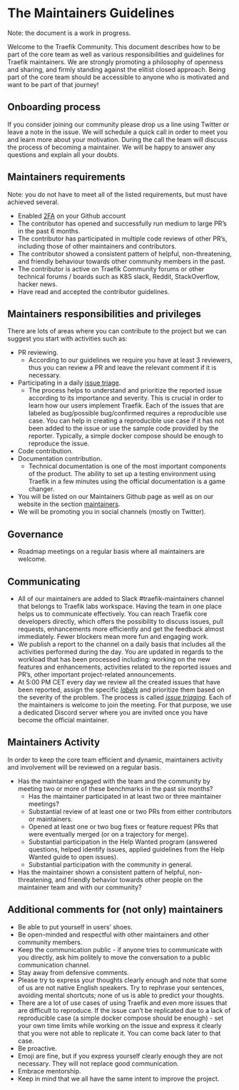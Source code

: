 # The Maintainers Guidelines

Note: the document is a work in progress.

Welcome to the Traefik Community. This document describes how to be part of the core team as well as various responsibilities and guidelines for Traefik maintainers. We are strongly promoting a philosophy of openness and sharing, and firmly standing against the elitist closed approach. Being part of the core team should be accessible to anyone who is motivated and want to be part of that journey!

## Onboarding process

If you consider joining our community please drop us a line using Twitter or leave a note in the issue. We will schedule a quick call in order to meet you and learn more about your motivation. During the call the team will discuss the process of becoming a maintainer. We will be happy to answer any questions and explain all your doubts.

## Maintainers requirements

Note: you do not have to meet all of the listed requirements, but must have achieved several.

- Enabled [2FA](https://docs.github.com/en/github/authenticating-to-github/securing-your-account-with-two-factor-authentication-2fa/configuring-two-factor-authentication) on your Github account
- The contributor has opened and successfully run medium to large PR’s in the past 6 months.
- The contributor has participated in multiple code reviews of other PR’s, including those of other maintainers and contributors.
- The contributor showed a consistent pattern of helpful, non-threatening, and friendly behaviour towards other community members in the past.
- The contributor is active on Traefik Community forums or other technical forums / boards such as K8S slack, Reddit, StackOverflow, hacker news.
- Have read and accepted the contributor guidelines.


## Maintainers responsibilities and privileges

There are lots of areas where you can contribute to the project but we can suggest you start with activities such as:

- PR reviewing. 
  - According to our guidelines we require you have at least 3 reviewers, thus you can review a PR and leave the relevant comment if it is necessary.
- Participating in a daily [issue triage](https://github.com/traefik/contributors-guide/blob/master/issue_triage.md). 
  - The process helps to understand and prioritize the reported issue according to its importance and severity. This is crucial in order to learn how our users implement Traefik. Each of the issues that are labeled as bug/possible bug/confirmed requires a reproducible use case. You can help in creating a reproducible use case if it has not been added to the issue or use the sample code provided by the reporter. Typically, a simple docker compose should be enough to reproduce the issue.
- Code contribution. 
- Documentation contribution. 
  - Technical documentation is one of the most important components of the product. The ability to set up a testing environment using Traefik in a few minutes using the official documentation is a game changer.
- You will be listed on our Maintainers Github page as well as on our website in the section [maintainers](maintainers.md).
- We will be promoting you in social channels (mostly on Twitter).

## Governance

- Roadmap meetings on a regular basis where all maintainers are welcome.

## Communicating
- All of our maintainers are added to Slack #traefik-maintainers channel that belongs to Traefik labs workspace. Having the team in one place helps us to communicate effectively. You can reach Traefik core developers directly, which offers the possibility to discuss issues, pull requests, enhancements more efficiently and get the feedback almost immediately. Fewer blockers mean more fun and engaging work.
- We publish a report to the channel on a daily basis that includes all the activities performed during the day. You are updated in regards to the workload that has been processed including: working on the new features and enhancements, activities related to the reported issues and PR’s, other important project-related announcements.
- At 5:00 PM CET every day we review all the created issues that have been reported, assign the specific *[labels](maintainers.md#Labels)* and prioritize them based on the severity of the problem. The process is called *[issue triaging](https://github.com/traefik/contributors-guide/blob/master/issue_triage.md).* Each of the maintainers is welcome to join the meeting. For that purpose, we use a dedicated Discord server where you are invited once you have become the official maintainer.

## Maintainers Activity
In order to keep the core team efficient and dynamic, maintainers activity and involvement will be reviewed on a regular basis.

- Has the maintainer engaged with the team and the community by meeting two or more of these benchmarks in the past six months?
    - Has the maintainer participated in at least two or three maintainer meetings?
    - Substantial review of at least one or two PRs from either contributors or maintainers.
    - Opened at least one or two bug fixes or feature request PRs that were eventually merged (or on a trajectory for merge).
    - Substantial participation in the Help Wanted program (answered questions, helped identify issues, applied guidelines from the Help Wanted guide to open issues).
    - Substantial participation with the community in general.
- Has the maintainer shown a consistent pattern of helpful, non-threatening, and friendly behavior towards other people on the maintainer team and with our community?

## Additional comments for (not only) maintainers

- Be able to put yourself in users’ shoes.
- Be open-minded and respectful with other maintainers and other community members.
- Keep the communication public - if anyone tries to communicate with you directly, ask him politely to move the conversation to a public communication channel.
- Stay away from defensive comments.
- Please try to express your thoughts clearly enough and note that some of us are not native English speakers. Try to rephrase your sentences, avoiding mental shortcuts; none of us is able to predict your thoughts.
- There are a lot of use cases of using Traefik and even more issues that are difficult to reproduce. If the issue can’t be replicated due to a lack of reproducible case (a simple docker compose should be enough) - set your own time limits while working on the issue and express it clearly that you were not able to replicate it. You can come back later to that case.
- Be proactive.
- Emoji are fine, but if you express yourself clearly enough they are not necessary. They will not replace good communication.
- Embrace mentorship.
- Keep in mind that we all have the same intent to improve the project.
